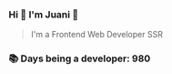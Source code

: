 ### Hi 👋 I&#39;m Juani 🦁

> I&#39;m a Frontend Web Developer SSR

### 📚 Days being a developer: 980
